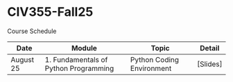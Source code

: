 # CIV355-Fall25


Course Schedule

|Date          |Module          |Topic        |Detail      |
| -------------|----------------|-------------|------------|
|August 25       |1. Fundamentals of Python Programming   |Python Coding Environment| [Slides]|

 


